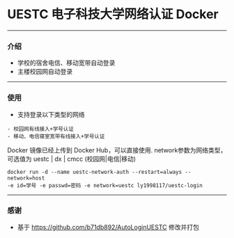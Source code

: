 # UESTC 电子科技大学网络认证 Docker
------------------------------
### 介绍
- 学校的宿舍电信、移动宽带自动登录
- 主楼校园网自动登录
------------------------------

### 使用
- 支持登录以下类型的网络
```angular2html
- 校园网有线接入+学号认证
- 移动、电信寝室宽带有线接入+学号认证
```
Docker 镜像已经上传到 Docker Hub，可以直接使用. network参数为网络类型，可选值为 uestc | dx | cmcc (校园网|电信|移动)
```angular2html
docker run -d --name uestc-network-auth --restart=always --network=host 
-e id=学号 -e passwd=密码 -e network=uestc ly1998117/uestc-login
```
------------------------------
### 感谢
- 基于 https://github.com/b71db892/AutoLoginUESTC 修改并打包